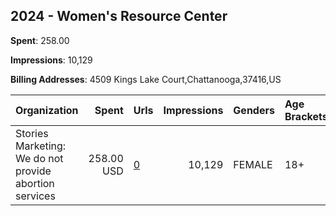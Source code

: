 ## 2024 - Women's Resource Center 
**Spent**: 258.00

**Impressions**: 10,129

**Billing Addresses**: 4509 Kings Lake Court,Chattanooga,37416,US

|Organization|Spent|Urls|Impressions|Genders|Age Brackets|Country Codes|
|:---|---:|:---|---:|:---|:---|:---|
|Stories Marketing: We do not provide abortion services|258.00 USD|[0](https://www.snap.com/political-ads/asset/412bab1f3fa435b15f68ee8efcab368d82648fc5e60bc573799ed2f2f96f9df0?mediaType=mp4)|10,129|FEMALE|18+|united states|
